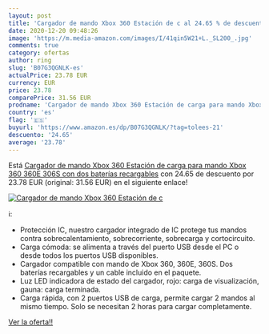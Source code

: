 ```yaml
---
layout: post
title: 'Cargador de mando Xbox 360 Estación de c al 24.65 % de descuento'
date: 2020-12-20 09:48:26
image: 'https://m.media-amazon.com/images/I/41qin5W21+L._SL200_.jpg'
comments: true
category: ofertas
author: ring
slug: 'B07G3QGNLK-es'
actualPrice: 23.78 EUR
currency: EUR
price: 23.78
comparePrice: 31.56 EUR
prodname: 'Cargador de mando Xbox 360 Estación de carga para mando Xbox 360 360E 306S con dos baterías recargables'
country: 'es'
flag: '🇪🇸'
buyurl: 'https://www.amazon.es/dp/B07G3QGNLK/?tag=tolees-21'
descuento: '24.65'
average: '23.78'
---
```


Está [Cargador de mando Xbox 360 Estación de carga para mando Xbox 360 360E 306S con dos baterías recargables](https://www.amazon.es/dp/B07G3QGNLK/?tag=tolees-21) con 24.65 de descuento por 23.78 EUR (original: 31.56 EUR) en el siguiente enlace!

[![Cargador de mando Xbox 360 Estación de c](https://m.media-amazon.com/images/I/41qin5W21+L._SL200_.jpg)](https://www.amazon.es/dp/B07G3QGNLK/?tag=tolees-21)

ℹ️:

- Protección IC, nuestro cargador integrado de IC protege tus mandos contra sobrecalentamiento, sobrecorriente, sobrecarga y cortocircuito.
- Carga cómoda: se alimenta a través del puerto USB desde el PC o desde todos los puertos USB disponibles.
- Cargador compatible con mando de Xbox 360, 360E, 360S. Dos baterías recargables y un cable incluido en el paquete.
- Luz LED indicadora de estado del cargador, rojo: carga de visualización, gauna: carga terminada.
- Carga rápida, con 2 puertos USB de carga, permite cargar 2 mandos al mismo tiempo. Solo se necesitan 2 horas para cargar completamente.

[Ver la oferta!!](https://www.amazon.es/dp/B07G3QGNLK/?tag=tolees-21)
